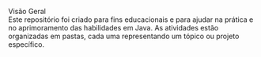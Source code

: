 Visão Geral
<br>
Este repositório foi criado para fins educacionais e para ajudar na prática e no aprimoramento das habilidades em Java. As atividades estão organizadas em pastas, cada uma representando um tópico ou projeto específico.
